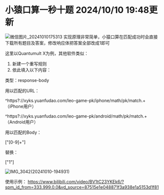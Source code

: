 # 小猿口算一秒十题 2024/10/10 19:48更新
![微信图片_20241010175313](https://github.com/user-attachments/assets/afb3d32c-7c43-4e14-af53-ad0200b4e9ac)
实现原理非常简单，小猿口算在匹配成功时会直接下载所有题目及答案，修改响应体把答案全部改成1即可

这里以Quantumult X为例，其他软件类似：
1. 新建一个重写规则
2. 依此填入以下内容：

类型：response-body

用以匹配的URL：

^https?:\/\/xyks\.yuanfudao\.com\/leo-game-pk\/iphone\/math\/pk\/match.+  （iPhone用户）

^https?:\/\/xyks\.yuanfudao\.com\/leo-game-pk\/android\/math\/pk\/match.+ （Android用户）

用以匹配的Body：

\["[0-9]+"\]

替换：

["1"]

![IMG_3042(20241010-194931)](https://github.com/user-attachments/assets/f405adbe-6401-4ff5-a308-72acb6fd3646)


使用示例：
https://www.bilibili.com/video/BV1tC23YKEk6/?spm_id_from=333.999.0.0&vd_source=87515e1e048871f3a938e1a5153d1f81
